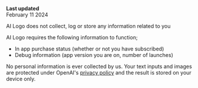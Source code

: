 **Last updated**  
February 11 2024

AI Logo does not collect, log or store any information related to you

AI Logo requires the following information to function;

- In app purchase status (whether or not you have subscribed)
- Debug information (app version you are on, number of launches)

No personal information is ever collected by us. Your text inputs and images are protected under OpenAI's [privacy policy](https://openai.com/policies/privacy-policy) and the result is stored on your device only.
